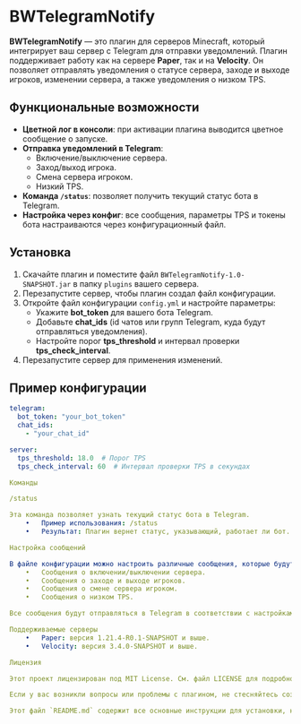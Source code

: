 # BWTelegramNotify

**BWTelegramNotify** — это плагин для серверов Minecraft, который интегрирует ваш сервер с Telegram для отправки уведомлений. Плагин поддерживает работу как на сервере **Paper**, так и на **Velocity**. Он позволяет отправлять уведомления о статусе сервера, заходе и выходе игроков, изменении сервера, а также уведомления о низком TPS.

## Функциональные возможности

- **Цветной лог в консоли**: при активации плагина выводится цветное сообщение о запуске.
- **Отправка уведомлений в Telegram**:
  - Включение/выключение сервера.
  - Заход/выход игрока.
  - Смена сервера игроком.
  - Низкий TPS.
- **Команда `/status`**: позволяет получить текущий статус бота в Telegram.
- **Настройка через конфиг**: все сообщения, параметры TPS и токены бота настраиваются через конфигурационный файл.

## Установка

1. Скачайте плагин и поместите файл `BWTelegramNotify-1.0-SNAPSHOT.jar` в папку `plugins` вашего сервера.
2. Перезапустите сервер, чтобы плагин создал файл конфигурации.
3. Откройте файл конфигурации `config.yml` и настройте параметры:
   - Укажите **bot_token** для вашего бота Telegram.
   - Добавьте **chat_ids** (id чатов или групп Telegram, куда будут отправляться уведомления).
   - Настройте порог **tps_threshold** и интервал проверки **tps_check_interval**.
4. Перезапустите сервер для применения изменений.

## Пример конфигурации

```yaml
telegram:
  bot_token: "your_bot_token"
  chat_ids:
    - "your_chat_id"

server:
  tps_threshold: 18.0  # Порог TPS
  tps_check_interval: 60  # Интервал проверки TPS в секундах

Команды

/status

Эта команда позволяет узнать текущий статус бота в Telegram.
	•	Пример использования: /status
	•	Результат: Плагин вернет статус, указывающий, работает ли бот.

Настройка сообщений

В файле конфигурации можно настроить различные сообщения, которые будут отправляться в Telegram:
	•	Сообщения о включении/выключении сервера.
	•	Сообщения о заходе и выходе игроков.
	•	Сообщения о смене сервера игроком.
	•	Сообщения о низком TPS.

Все сообщения будут отправляться в Telegram в соответствии с настройками конфигурации.

Поддерживаемые серверы
	•	Paper: версия 1.21.4-R0.1-SNAPSHOT и выше.
	•	Velocity: версия 3.4.0-SNAPSHOT и выше.

Лицензия

Этот проект лицензирован под MIT License. См. файл LICENSE для подробностей.

Если у вас возникли вопросы или проблемы с плагином, не стесняйтесь создать issue в репозитории!

Этот файл `README.md` содержит все основные инструкции для установки, настройки и использования плагина. Вы можете настроить его в соответствии с вашими требованиями, добавив дополнительные детали, если необходимо.